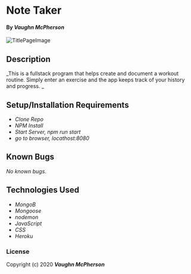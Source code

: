 # Note Taker

#### By _**Vaughn McPherson**_

![TitlePageImage](https://www.google.com/url?sa=i&url=https%3A%2F%2Fstreetfighter.com%2Fcharacters%2Fzangief%2F&psig=AOvVaw3RjPO09z0RG7S9b_rXsfn2&ust=1585959982553000&source=images&cd=vfe&ved=0CAIQjRxqFwoTCPj2-cD_yugCFQAAAAAdAAAAABAD)

## Description
_This is a fullstack program that helps create and document a workout routine. Simply enter an exercise and the app keeps track of your history and progress. _
## Setup/Installation Requirements
* _Clone Repo_
* _NPM Install_
* _Start Server, npm run start_
* _go to browser, locathost:8080_

## Known Bugs
_No known bugs._

## Technologies Used
* _MongoB_
* _Mongoose_
* _nodemon_
* _JavaScript_
* _CSS_
* _Heroku_


### License

Copyright (c) 2020 **_Vaughn McPherson_**













